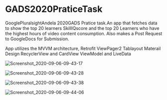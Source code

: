 # GADS2020PraticeTask
GooglePluralsightAndela 2020GADS Pratice task.An app that fetches data to show the top 20 learners SkillIQscore and the top 20 Learners who have the highest hours of video content consumption. Also makes a Post Request to GoogleDocs for Submission.

App utilizes the MVVM architecture,
Retrofit
ViewPager2
Tablayout
Materail Design
RecyclerView and CardView
ViewModel and LiveData


![Screenshot_2020-09-06-09-43-17](https://user-images.githubusercontent.com/44091450/92322072-f11c4d80-efe3-11ea-82c4-67362f6d375b.png)


![Screenshot_2020-09-06-09-43-28](https://user-images.githubusercontent.com/44091450/92322104-1b6e0b00-efe4-11ea-8ed5-b8994a1d6fa4.png)


![Screenshot_2020-09-06-09-43-38](https://user-images.githubusercontent.com/44091450/92322115-33de2580-efe4-11ea-91ab-b21c3da1eba4.png)

![Screenshot_2020-09-06-09-44-06](https://user-images.githubusercontent.com/44091450/92322128-46585f00-efe4-11ea-9b45-3a386fcbedd6.png)
